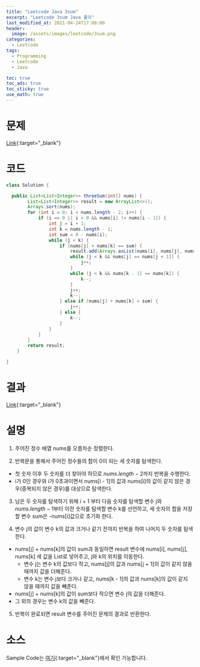 ```yaml
---
title: "Leetcode Java 3sum"
excerpt: "Leetcode 3sum Java 풀이"
last_modified_at: 2021-04-24T17:00:00
header:
  image: /assets/images/leetcode/3sum.png
categories:
  - Leetcode
tags:
  - Programming
  - Leetcode
  - Java

toc: true
toc_ads: true
toc_sticky: true
use_math: true
---
```

# 문제
[Link](https://leetcode.com/problems/3sum/){:target="_blank"}

# 코드
```java
class Solution {

  public List<List<Integer>> threeSum(int[] nums) {
		List<List<Integer>> result = new ArrayList<>();
		Arrays.sort(nums);
		for (int i = 0; i < nums.length - 2; i++) {
			if (i == 0 || i > 0 && nums[i] != nums[i - 1]) {
				int j = i + 1;
				int k = nums.length - 1;
				int sum = 0 - nums[i];
				while (j < k) {
					if (nums[j] + nums[k] == sum) {
						result.add(Arrays.asList(nums[i], nums[j], nums[k]));
						while (j < k && nums[j] == nums[j + 1]) {
							j++;
						}
						while (j < k && nums[k - 1] == nums[k]) {
							k--;
						}
						j++;
						k--;
					} else if (nums[j] + nums[k] < sum) {
						j++;
					} else {
						k--;
					}
				}
			}
		}
		return result;
	}

}
```

# 결과
[Link](https://leetcode.com/submissions/detail/484797660/){:target="_blank"}

# 설명
1. 주어진 정수 배열 nums를 오름차순 정렬한다.

2. 반복문을 통해서 주어진 정수들의 합이 0이 되는 세 숫자를 탐색한다.
  - 첫 숫자 이후 두 숫자를 더 찾아야 하므로 $nums.length - 2$까지 반복을 수행한다.
  - i가 0인 경우와 i가 0초과이면서 nums[i - 1]의 값과 nums[i]의 값이 같지 않은 경우(중복되지 않은 경우)를 대상으로 탐색한다.

3. 남은 두 숫자를 탐색하기 위해 $i + 1$ 부터 다음 숫자를 탐색할 변수 j와 $nums.length - 1$부터 이전 숫자를 탐색할 변수 k를 선언하고, 세 숫자의 합을 저장할 변수 sum은 -nums[i]값으로 초기화 한다.

4. 변수 j의 값이 변수 k의 값과 크거나 같기 전까지 반복을 하여 나머지 두 숫자를 탐색한다.
  - nums[j] + nums[k]의 값이 sum과 동일하면 result 변수에 nums[i], nums[j], nums[k] 세 값을 List로 넣어주고, j와 k의 위치를 이동한다.
    - 변수 j는 변수 k의 값보다 작고, nums[j]의 값과 nums[j + 1]의 값이 같지 않을 때까지 값을 더해준다.
    - 변수 k는 변수 j보다 크거나 같고, nums[k - 1]의 값과 nums[k]의 값이 같지 않을 때까지 값을 빼준다.
  - nums[j] + nums[k]의 값이 sum보다 작으면 변수 j의 값을 더해준다.
  - 그 외의 경우는 변수 k의 값을 빼준다.

5. 반복이 완료되면 result 변수를 주어진 문제의 결과로 반환한다.    

# 소스
Sample Code는 [여기](https://github.com/GracefulSoul/leetcode/blob/master/src/main/java/gracefulsoul/problems/ThreeSum.java){:target="_blank"}에서 확인 가능합니다.